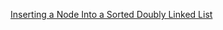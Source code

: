 [Inserting a Node Into a Sorted Doubly Linked List](https://www.hackerrank.com/challenges/insert-a-node-into-a-sorted-doubly-linked-list)